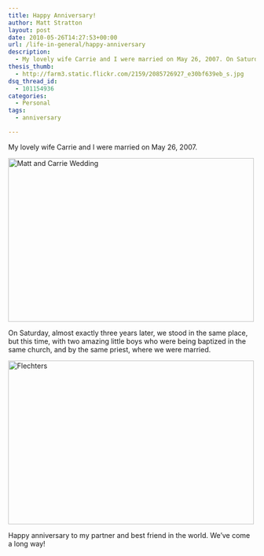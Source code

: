 ```yaml
---
title: Happy Anniversary!
author: Matt Stratton
layout: post
date: 2010-05-26T14:27:53+00:00
url: /life-in-general/happy-anniversary
description:
  - My lovely wife Carrie and I were married on May 26, 2007. On Saturday, almost exactly three years later, we stood in the same place, but this time, with two amazing little boys who were being baptized in the same church, and by the same priest, where we were married.
thesis_thumb:
  - http://farm3.static.flickr.com/2159/2085726927_e30bf639eb_s.jpg
dsq_thread_id:
  - 101154936
categories:
  - Personal
tags:
  - anniversary

---
```

My lovely wife Carrie and I were married on May 26, 2007.

[<img src="http://farm3.static.flickr.com/2415/2085822051_878e4a9555.jpg" alt="Matt and Carrie Wedding" width="500" height="333" />][1]

On Saturday, almost exactly three years later, we stood in the same place, but this time, with two amazing little boys who were being baptized in the same church, and by the same priest, where we were married.

[<img src="http://farm5.static.flickr.com/4025/4630446513_afbae3d361.jpg" alt="Flechters" width="500" height="333" />][2]

Happy anniversary to my partner and best friend in the world. We&#8217;ve come a long way!

 [1]: http://www.flickr.com/photos/mugsy/2085822051/ "Matt and Carrie Wedding by Matt Stratton, on Flickr"
 [2]: http://www.flickr.com/photos/mugsy/4630446513/ "Flechters by Matt Stratton, on Flickr"